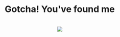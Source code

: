 <h1 align="center">Gotcha! You've found me</h1>

<h1 align="center"> 
  <!-- <img src="https://cdn2.bulbagarden.net/upload/thumb/a/a5/159Croconaw.png/250px-159Croconaw.png" height="100" width="100"/>  -->
  <img src="https://cdn2.bulbagarden.net/upload/thumb/6/67/658Greninja.png/250px-658Greninja.png"/> 
  <!-- <img src="https://cdn2.bulbagarden.net/upload/thumb/3/38/884Duraludon.png/250px-884Duraludon.png" height="100" width="100"/>  -->
  <!-- <img src="https://cdn2.bulbagarden.net/upload/thumb/0/0b/028Sandslash.png/250px-028Sandslash.png" height="100" width="100"/> -->
<!--   <img src="https://cdn2.bulbagarden.net/upload/thumb/a/a9/061Poliwhirl.png/250px-061Poliwhirl.png" height="100" width="100"/> -->
  <!-- <img src="https://cdn2.bulbagarden.net/upload/thumb/9/9b/778Mimikyu.png/250px-778Mimikyu.png" height="100" width="100"/> -->
<!--   <img src="https://cdn2.bulbagarden.net/upload/thumb/6/62/093Haunter.png/250px-093Haunter.png" height="100" width="100"/> -->
  <!-- <img src="https://cdn2.bulbagarden.net/upload/thumb/3/35/679Honedge.png/250px-679Honedge.png" height="100" width="100"/>
  <img src="https://cdn2.bulbagarden.net/upload/thumb/f/fb/143Snorlax.png/250px-143Snorlax.png" height="100" width="100" />
  <img src="https://cdn2.bulbagarden.net/upload/thumb/0/0c/008Wartortle.png/250px-008Wartortle.png" height="100" width="100" />
  <img src="https://cdn2.bulbagarden.net/upload/thumb/3/3d/197Umbreon.png/250px-197Umbreon.png" height="100" width="100" />
  <img src="https://cdn2.bulbagarden.net/upload/thumb/1/16/646Kyurem-Black.png/250px-646Kyurem-Black.png" height="100" width="100" />
    <img src="https://cdn2.bulbagarden.net/upload/thumb/8/8e/607Litwick.png/250px-607Litwick.png" height="100" width="100" /> -->
</h1>

